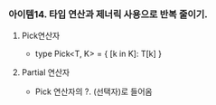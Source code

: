 ### 아이템14. 타입 연산과 제너릭 사용으로 반복 줄이기.

1. Pick연산자

    - type Pick<T, K> = { [k in K]: T[k] }

2. Partial 연산자
    - Pick 연산자의 ?. (선택자)로 들어옴
